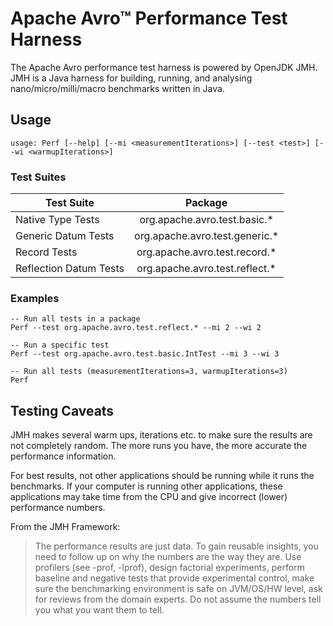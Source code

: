 # Apache Avro™ Performance Test Harness

The Apache Avro performance test harness is powered by OpenJDK JMH. JMH is a Java harness for building, running, and analysing nano/micro/milli/macro benchmarks written in Java.

## Usage

```
usage: Perf [--help] [--mi <measurementIterations>] [--test <test>] [--wi <warmupIterations>]

```

### Test Suites

| Test Suite             | Package                        |
| ---------------------- |:------------------------------:|
| Native Type Tests      | org.apache.avro.test.basic.*   |
| Generic Datum Tests    | org.apache.avro.test.generic.* |
| Record Tests           | org.apache.avro.test.record.*  |
| Reflection Datum Tests | org.apache.avro.test.reflect.* |


### Examples

```
-- Run all tests in a package
Perf --test org.apache.avro.test.reflect.* --mi 2 --wi 2

-- Run a specific test
Perf --test org.apache.avro.test.basic.IntTest --mi 3 --wi 3

-- Run all tests (measurementIterations=3, warmupIterations=3)
Perf
```

## Testing Caveats

JMH makes several warm ups, iterations etc. to make sure the results are not completely random. The more runs you have, the more accurate the performance information.

For best results, not other applications should be running while it runs the benchmarks. If your computer is running other applications, these applications may take time from the CPU and give incorrect (lower) performance numbers.

From the JMH Framework:

> The performance results are just data. To gain reusable insights, you need to follow up on
> why the numbers are the way they are. Use profilers (see -prof, -lprof), design factorial
> experiments, perform baseline and negative tests that provide experimental control, make
> sure the benchmarking environment is safe on JVM/OS/HW level, ask for reviews from the
> domain experts. Do not assume the numbers tell you what you want them to tell.
